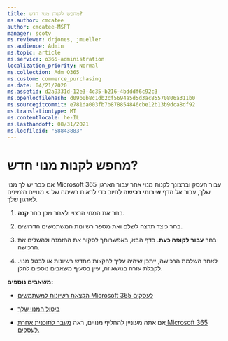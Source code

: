 ```yaml
---
title: מחפש לקנות מנוי חדש?
ms.author: cmcatee
author: cmcatee-MSFT
manager: scotv
ms.reviewer: drjones, jmueller
ms.audience: Admin
ms.topic: article
ms.service: o365-administration
localization_priority: Normal
ms.collection: Adm_O365
ms.custom: commerce_purchasing
ms.date: 04/21/2020
ms.assetid: d2a9331d-12e3-4c35-b216-4bdddf6c92c3
ms.openlocfilehash: d09b0b8c1db2cf5694a5d5d3ac85570806a311b0
ms.sourcegitcommit: e781da003fb7b878854846cbe12b13b9dca8df92
ms.translationtype: MT
ms.contentlocale: he-IL
ms.lasthandoff: 08/31/2021
ms.locfileid: "58843883"
---
```

# <a name="looking-to-buy-a-new-subscription"></a>מחפש לקנות מנוי חדש?

אם כבר יש לך מנוי Microsoft 365 עבור העסק וברצונך לקנות מנוי אחר עבור הארגון שלך, עבור אל הדף **שירותי רכישה** לחיוב כדי לראות רשימה של \> [](https://go.microsoft.com/fwlink/p/?linkid=868433) מנויים הזמינים לארגון שלך.
 
1. בחר את המנוי הרצוי ולאחר מכן בחר **קנה**.

2. בחר כיצד תרצה לשלם ואת מספר רשיונות המשתמשים הדרושים.

3. בחר **עבור לקופה כעת**. בדף הבא, באפשרותך לסקור את ההזמנה ולהשלים את הרכישה.

4. לאחר השלמת הרכישה, ייתכן שיהיה עליך להקצות מחדש רשיונות או לבטל מנוי. לקבלת עזרה בנושא זה, עיין בסעיף משאבים נוספים להלן.

 **משאבים נוספים:**
  
- [הקצאת רשיונות למשתמשים Microsoft 365 לעסקים](https://docs.microsoft.com/microsoft-365/admin/add-users/add-users)
    
- [ביטול המנוי שלך](https://docs.microsoft.com/microsoft-365/commerce/subscriptions/cancel-your-subscription)
    
- אם אתה מעוניין להחליף מנויים, ראה [מעבר לתוכנית אחרת Microsoft 365 לעסקים.](https://docs.microsoft.com/microsoft-365/commerce/subscriptions/switch-to-a-different-plan)